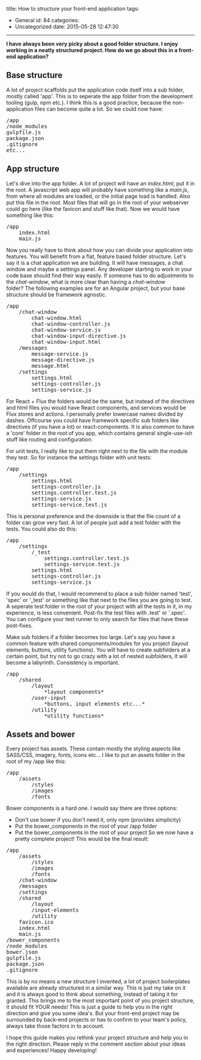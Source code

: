 title: How to structure your front-end application
tags:
  - General
id: 84
categories:
  - Uncategorized
date: 2015-05-28 12:47:30
---

**I have always been very picky about a good folder structure. I enjoy working in a neatly structured project. How do we go about this in a front-end application?**

<!-- more -->

## Base structure

A lot of project scaffolds put the application code itself into a sub folder, mostly called 'app'. This is to seperate the app folder from the development tooling (gulp, npm etc.). I think this is a good practice, because the non-application files can become quite a lot. So we could now have:
<pre class="lang:ruby decode:true">/app
/node_modules
gulpfile.js
package.json
.gitignore
etc...</pre>

## App structure

Let's dive into the app folder. A lot of project will have an _index.html_, put it in the root. A javascript web app will probably have something like a _main.js_, from where all modules are loaded, or the initial page load is handled. Also put this file in the root. Most files that will go in the root of your webserver could go here (like the favicon and stuff like that). Now we would have something like this:
<pre class="lang:ruby decode:true">/app
    index.html
    main.js</pre>
Now you really have to think about how you can divide your application into features. You will benefit from a flat, feature based folder structure. Let's say it is a chat application we are building. It will have messages, a chat window and maybe a settings panel. Any developer starting to work in your code base should find their way easily. If someone has to do adjustments to the _chat-window_, what is more clear than having a _chat-window_ folder? The following examples are for an Angular project, but your base structure should be framework agnostic.
<pre class="lang:ruby decode:true">/app
    /chat-window
        chat-window.html
        chat-window-controller.js
        chat-window-service.js
        chat-window-input-directive.js
        chat-window-input.html
    /messages
        message-service.js
        message-directive.js
        message.html
    /settings
        settings.html
        settings-controller.js
        settings-service.js</pre>
For React + Flux the folders would be the same, but instead of the directives and html files you would have React components, and services would be Flux stores and actions. I personally prefer lowercase names divided by dashes. Offcourse you could have framework specific sub folders like directives (if you have a lot) or react-components. It is also common to have a 'core' folder in the root of you app, which contains general single-use-ish stuff like routing and configuration.

For unit tests, I really like to put them right next to the file with the module they test. So for instance the settings folder with unit tests:
<pre class="lang:ruby decode:true">/app
    /settings
        settings.html
        settings-controller.js
        settings.controller.test.js
        settings-service.js
        settings-service.test.js</pre>
This is personal preference and the downside is that the file count of a folder can grow very fast. A lot of people just add a test folder with the tests. You could also do this:
<pre class="lang:default decode:true">/app
    /settings
        /_test
            settings.controller.test.js
            settings-service.test.js
        settings.html
        settings-controller.js
        settings-service.js</pre>
If you would do that, I would recommend to place a sub folder named 'test', 'spec' or '_test' or something like that next to the files you are going to test. A seperate test folder in the root of your project with all the tests in it, in my experience, is less convenient. Post-fix the test files with .test' or '.spec'. You can configure your test runner to only search for files that have these post-fixes.

Make sub folders if a folder becomes too large. Let's say you have a common feature with shared components/modules for you project (layout elements, buttons, utility functions). You will have to create subfolders at a certain point, but try not to go crazy with a lot of nested subfolders, it will become a labyrinth. Consistency is important.
<pre class="lang:ruby decode:true">/app
    /shared
        /layout
            *layout components*
        /user-input
            *buttons, input elements etc...*
        /utility
            *utility functions*</pre>

## Assets and bower

Every project has assets. These contain mostly the styling aspects like SASS/CSS, imagery, fonts, icons etc... I like to put an assets folder in the root of my /app like this:
<pre class="lang:ruby decode:true">/app
    /assets
        /styles
        /images
        /fonts</pre>
Bower components is a hard one. I would say there are three options:

*   Don't use bower if you don't need it, only npm (provides simplicity)
*   Put the bower_components in the root of your /app folder
*   Put the bower_components in the root of your project
So we now have a pretty complete project! This would be the final result:
<pre class="lang:ruby decode:true">/app
    /assets
        /styles
        /images
        /fonts
    /chat-window
    /messages
    /settings
    /shared
        /layout
        /input-elements
        /utility
    favicon.ico
    index.html
    main.js
/bower_components
/node_modules
bower.json
gulpfile.js
package.json
.gitignore</pre>
This is by no means a new structure I invented, a lot of project boilerplates available are already structured in a similar way. This is just my take on it and it is always good to think about something, instead of taking it for granted. This brings me to the most important point of you project structure, it should fit YOUR needs! This is just a guide to help you in the right direction and give you some idea's. But your front-end project may be surrounded by back-end projects or has to confirm to your team's policy, always take those factors in to account.

I hope this guide makes you rethink your project structure and help you in the right direction. Please reply in the comment section about your ideas and experiences! Happy developing!
